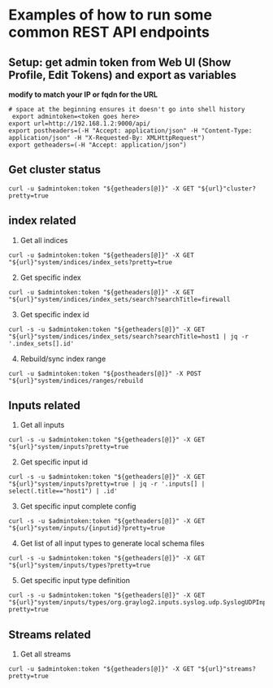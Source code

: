 # Examples of how to run some common REST API endpoints

## Setup: get admin token from Web UI (Show Profile, Edit Tokens) and export as variables
**modify to match your IP or fqdn for the URL**
```
# space at the beginning ensures it doesn't go into shell history
 export admintoken=<token goes here>
export url=http://192.168.1.2:9000/api/
export postheaders=(-H "Accept: application/json" -H "Content-Type: application/json" -H "X-Requested-By: XMLHttpRequest")
export getheaders=(-H "Accept: application/json")
```

## Get cluster status
```
curl -u $admintoken:token "${getheaders[@]}" -X GET "${url}"cluster?pretty=true
```
## index related
1. Get all indices
```
curl -u $admintoken:token "${getheaders[@]}" -X GET "${url}"system/indices/index_sets?pretty=true
```
2. Get specific index
```
curl -u $admintoken:token "${getheaders[@]}" -X GET "${url}"system/indices/index_sets/search?searchTitle=firewall
```
3. Get specific index id 
```
curl -s -u $admintoken:token "${getheaders[@]}" -X GET "${url}"system/indices/index_sets/search?searchTitle=host1 | jq -r '.index_sets[].id'
```
4. Rebuild/sync index range
```
curl -u $admintoken:token "${postheaders[@]}" -X POST "${url}"system/indices/ranges/rebuild
```
## Inputs related
1. Get all inputs
```
curl -s -u $admintoken:token "${getheaders[@]}" -X GET "${url}"system/inputs?pretty=true
```
2. Get specific input id
```
curl -s -u $admintoken:token "${getheaders[@]}" -X GET "${url}"system/inputs?pretty=true | jq -r '.inputs[] | select(.title=="host1") | .id'
```
3. Get specific input complete config
```
curl -s -u $admintoken:token "${getheaders[@]}" -X GET "${url}"system/inputs/{inputid}?pretty=true
```
4. Get list of all input types to generate local schema files
```
curl -s -u $admintoken:token "${getheaders[@]}" -X GET "${url}"system/inputs/types?pretty=true
```
5. Get specific input type definition
```
curl -s -u $admintoken:token "${getheaders[@]}" -X GET "${url}"system/inputs/types/org.graylog2.inputs.syslog.udp.SyslogUDPInput?pretty=true
```

## Streams related
1. Get all streams
```
curl -u $admintoken:token "${getheaders[@]}" -X GET "${url}"streams?pretty=true
```


